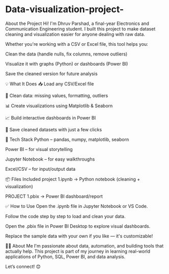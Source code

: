 # Data-visualization-project-
About the Project
Hi! I'm Dhruv Parshad, a final-year Electronics and Communication Engineering student. I built this project to make dataset cleaning and visualization easier for anyone dealing with raw data.

Whether you're working with a CSV or Excel file, this tool helps you:

Clean the data (handle nulls, fix columns, remove outliers)

Visualize it with graphs (Python) or dashboards (Power BI)

Save the cleaned version for future analysis

💡 What It Does
📥 Load any CSV/Excel file

🧹 Clean data: missing values, formatting, outliers

📊 Create visualizations using Matplotlib & Seaborn

📈 Build interactive dashboards in Power BI

💾 Save cleaned datasets with just a few clicks

🧰 Tech Stack
Python – pandas, numpy, matplotlib, seaborn

Power BI – for visual storytelling

Jupyter Notebook – for easy walkthroughs

Excel/CSV – for input/output data

📦 Files Included
project 1.ipynb → Python notebook (cleaning + visualization)

PROJECT 1.pbix → Power BI dashboard/report

✅ How to Use
Open the .ipynb file in Jupyter Notebook or VS Code.

Follow the code step by step to load and clean your data.

Open the .pbix file in Power BI Desktop to explore visual dashboards.

Replace the sample data with your own if you like — it's customizable!

🙋‍♂️ About Me
I'm passionate about data, automation, and building tools that actually help.
This project is part of my journey in learning real-world applications of Python, SQL, Power BI, and data analysis.

Let’s connect! 😊
